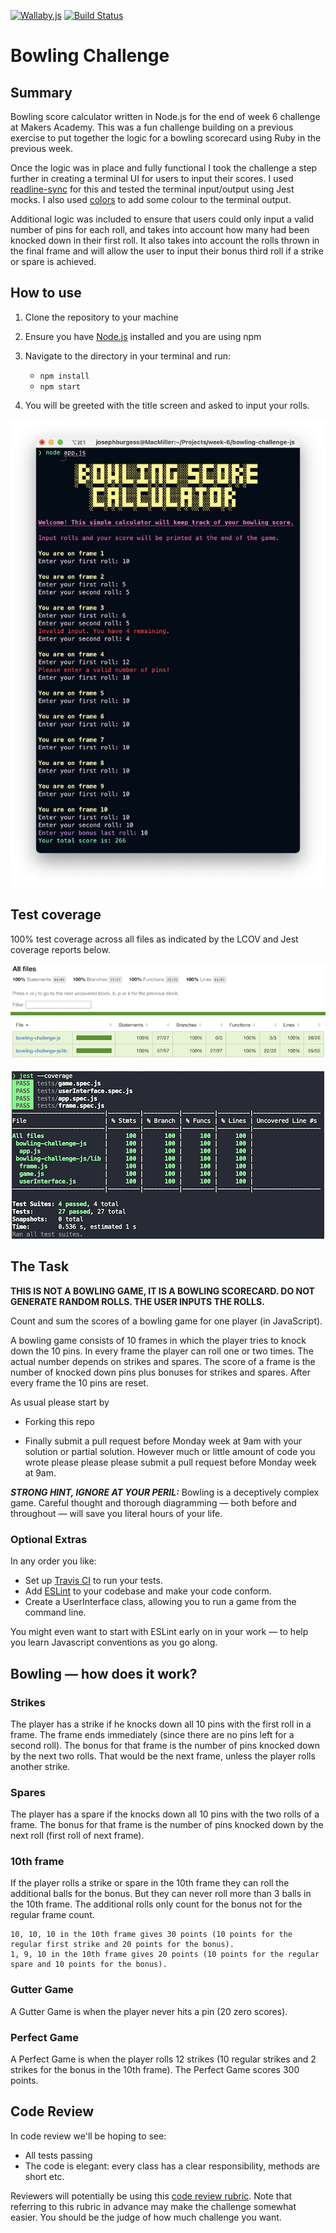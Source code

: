 
[![Wallaby.js](https://img.shields.io/badge/wallaby.js-configured-green.svg)](https://wallabyjs.com) [![Build Status](https://app.travis-ci.com/josephburgess/bowling-challenge-js.svg?branch=main)](https://app.travis-ci.com/josephburgess/bowling-challenge-js)

Bowling Challenge
=================

## Summary

Bowling score calculator written in Node.js for the end of week 6 challenge at Makers Academy. This was a fun challenge building on a previous exercise to put together the logic for a bowling scorecard using Ruby in the previous week.

Once the logic was in place and fully functional I took the challenge a step further in creating a terminal UI for users to input their scores. I used [readline-sync](https://github.com/anseki/readline-sync) for this and tested the terminal input/output using Jest mocks. I also used [colors](https://github.com/marak/colors.js/) to add some colour to the terminal output.

Additional logic was included to ensure that users could only input a valid number of pins for each roll, and takes into account how many had been knocked down in their first roll. It also takes into account the rolls thrown in the final frame and will allow the user to input their bonus third roll if a strike or spare is achieved.

## How to use

1. Clone the repository to your machine
2. Ensure you have [Node.js](https://nodejs.org/en/download/) installed and you are using npm
3. Navigate to the directory in your terminal and run:

   - `npm install`
   - `npm start`

4. You will be greeted with the title screen and asked to input your rolls.

<div style="text-align: center;">

![Screenshot of UI](images/UI_screenshot.png)

</div>


## Test coverage

100% test coverage across all files as indicated by the LCOV and Jest coverage reports below.

<div style="text-align: center;">

![Test coverage](images/test-coverage-2.png)

</div>
<div style="text-align: center;">

![Test coverage](images/test-coverage.png)

</div>

## The Task

**THIS IS NOT A BOWLING GAME, IT IS A BOWLING SCORECARD. DO NOT GENERATE RANDOM ROLLS. THE USER INPUTS THE ROLLS.**

Count and sum the scores of a bowling game for one player (in JavaScript).

A bowling game consists of 10 frames in which the player tries to knock down the 10 pins. In every frame the player can roll one or two times. The actual number depends on strikes and spares. The score of a frame is the number of knocked down pins plus bonuses for strikes and spares. After every frame the 10 pins are reset.

As usual please start by

* Forking this repo

* Finally submit a pull request before Monday week at 9am with your solution or partial solution.  However much or little amount of code you wrote please please please submit a pull request before Monday week at 9am. 

___STRONG HINT, IGNORE AT YOUR PERIL:___ Bowling is a deceptively complex game. Careful thought and thorough diagramming — both before and throughout — will save you literal hours of your life.

### Optional Extras

In any order you like:

* Set up [Travis CI](https://travis-ci.org) to run your tests.
* Add [ESLint](http://eslint.org/) to your codebase and make your code conform.
* Create a UserInterface class, allowing you to run a game from the command line.

You might even want to start with ESLint early on in your work — to help you
learn Javascript conventions as you go along.

## Bowling — how does it work?

### Strikes

The player has a strike if he knocks down all 10 pins with the first roll in a frame. The frame ends immediately (since there are no pins left for a second roll). The bonus for that frame is the number of pins knocked down by the next two rolls. That would be the next frame, unless the player rolls another strike.

### Spares

The player has a spare if the knocks down all 10 pins with the two rolls of a frame. The bonus for that frame is the number of pins knocked down by the next roll (first roll of next frame).

### 10th frame

If the player rolls a strike or spare in the 10th frame they can roll the additional balls for the bonus. But they can never roll more than 3 balls in the 10th frame. The additional rolls only count for the bonus not for the regular frame count.

    10, 10, 10 in the 10th frame gives 30 points (10 points for the regular first strike and 20 points for the bonus).
    1, 9, 10 in the 10th frame gives 20 points (10 points for the regular spare and 10 points for the bonus).

### Gutter Game

A Gutter Game is when the player never hits a pin (20 zero scores).

### Perfect Game

A Perfect Game is when the player rolls 12 strikes (10 regular strikes and 2 strikes for the bonus in the 10th frame). The Perfect Game scores 300 points.

## Code Review

In code review we'll be hoping to see:

* All tests passing
* The code is elegant: every class has a clear responsibility, methods are short etc.

Reviewers will potentially be using this [code review rubric](docs/review.md).  Note that referring to this rubric in advance may make the challenge somewhat easier.  You should be the judge of how much challenge you want.

